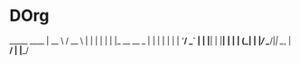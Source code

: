 # DOrg
  _____   ____              |  __ \ / __ \             | |  | | |  | |_ __ __ _   | |  | | |  | | '__/ _` |  | |__| | |__| | | | (_| |  |_____/ \____/|_|  \__, |                      __/ |                     |___/ 
